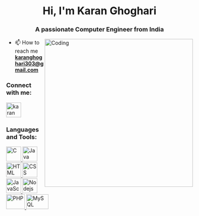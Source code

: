 <h1 align="center">Hi, I'm Karan Ghoghari</h1>
<h3 align="center">A passionate Computer Engineer from India</h3>

<img align = "right" alt = "Coding" width = "400" src="https://camo.githubusercontent.com/cae12fddd9d6982901d82580bdf321d81fb299141098ca1c2d4891870827bf17/68747470733a2f2f6d69726f2e6d656469756d2e636f6d2f6d61782f313336302f302a37513379765349765f7430696f4a2d5a2e676966">

- 📫 How to reach me **karanghoghari303@gmail.com**

<h3 align="left">Connect with me:</h3>
<p align="left">
<a href="https://linkedin.com/in/karan ghoghari" target="blank"><img align="center" src="https://static-00.iconduck.com/assets.00/linkedin-icon-2048x2048-ya5g47j2.png" alt="karan ghoghari" height="40" width="40" /></a>
</p>

<h3 align="left">Languages and Tools:</h3>
<p align="left"> 
  
<a href="https://www.cprogramming.com" target="_blank" rel="noreferrer">
<img src="https://upload.wikimedia.org/wikipedia/commons/thumb/1/18/C_Programming_Language.svg/1200px-C_Programming_Language.svg.png" alt="C" width="40" height="40"/> </a> 
  
<a href="#" target="_blank" rel="noreferrer"> 
<img src="https://upload.wikimedia.org/wikipedia/en/thumb/3/30/Java_programming_language_logo.svg/1200px-Java_programming_language_logo.svg.png" alt="Java" width="40" height="40"/> </a> 

<a href="#" target="_blank" rel="noreferrer"> 
<img src="https://e7.pngegg.com/pngimages/840/443/png-clipart-html-5-logo-web-development-html-css3-canvas-element-web-design-w3c-html5-logo-miscellaneous-text-thumbnail.png" alt="HTML" width="40" height="40"/> </a>

<a href="#" target="_blank" rel="noreferrer">
<img src="https://img.freepik.com/free-icon/css_318-698167.jpg" alt="CSS" width="40" height="40"/> </a> 

<a href="#" target="_blank" rel="noreferrer"> 
<img src="https://i0.wp.com/theicom.org/wp-content/uploads/2016/03/js-logo.png?fit=500%2C500&ssl=1&w=640" alt="JavaScript" width="40" height="40"/> </a>

<a href="#" target="_blank" rel="noreferrer"> 
<img src="https://www.pngkit.com/png/detail/470-4704009_nodejs-rust-logo-node-js.png" alt="Nodejs" width="40" height="40"/> </a> 

<a href="#" target="_blank" rel="noreferrer"> 
<img src="https://upload.wikimedia.org/wikipedia/commons/thumb/2/27/PHP-logo.svg/2560px-PHP-logo.svg.png" alt="PHP" width="50" height="40"/> </a> 

<a href="#" target="_blank" rel="noreferrer"> 
<img src="https://e7.pngegg.com/pngimages/1018/16/png-clipart-mysql-workbench-database-mysql-cluster-others-text-logo.png" alt="MySQL" width="60" height="40"/> </a> 

</p>
